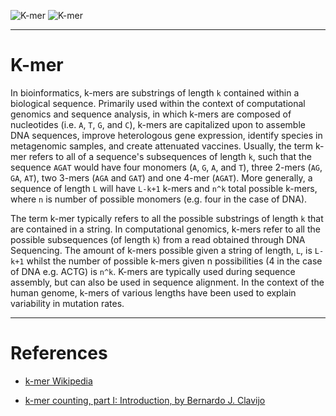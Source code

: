 ![K-mer](https://github.com/mahmoudparsian/data-algorithms-with-spark/tree/master/images/kmer_4_.png)
![K-mer](https://github.com/mahmoudparsian/data-algorithms-with-spark/tree/master/images/kmer.jpg)

-----

K-mer
=====
In bioinformatics, k-mers are substrings of length 
`k` contained within a biological sequence. Primarily 
used within the context of computational genomics and 
sequence analysis, in which k-mers are composed of 
nucleotides (i.e. `A`, `T`, `G`, and `C`), k-mers are 
capitalized upon to assemble DNA sequences, improve 
heterologous gene expression, identify species in 
metagenomic samples, and create attenuated vaccines. 
Usually, the term k-mer refers to all of a sequence's 
subsequences of length `k`, such that the sequence 
`AGAT` would have four monomers (`A`, `G`, `A`, and `T`), 
three 2-mers (`AG`, `GA`, `AT`), two 3-mers (`AGA` and 
`GAT`) and one 4-mer (`AGAT`). More generally, a sequence 
of length `L` will have `L-k+1` k-mers and `n^k` total 
possible k-mers, where `n` is number of possible monomers 
(e.g. four in the case of DNA).

The term k-mer typically refers to all the possible 
substrings of length `k` that are contained in a string. 
In computational genomics, k-mers refer to all the possible 
subsequences (of length `k`) from a read obtained through 
DNA Sequencing. The amount of k-mers possible given a string 
of length, `L`, is `L-k+1` whilst the number of possible 
k-mers given n possibilities (4 in the case of DNA e.g. ACTG) 
is `n^k`. K-mers are typically used during sequence assembly, 
but can also be used in sequence alignment. In the context of 
the human genome, k-mers of various lengths have been used to 
explain variability in mutation rates. 

-----

References
==========

* [k-mer Wikipedia](https://en.wikipedia.org/wiki/K-mer)

* [k-mer counting, part I: Introduction, by Bernardo J. Clavijo](https://bioinfologics.github.io/post/2018/09/17/k-mer-counting-part-i-introduction/)

